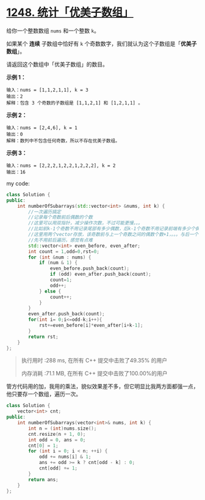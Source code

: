 # [1248. 统计「优美子数组」](https://leetcode-cn.com/problems/count-number-of-nice-subarrays/)

给你一个整数数组 `nums` 和一个整数 `k`。

如果某个 **连续** 子数组中恰好有 `k` 个奇数数字，我们就认为这个子数组是「**优美子数组**」。

请返回这个数组中「优美子数组」的数目。

 

**示例 1：**

```
输入：nums = [1,1,2,1,1], k = 3
输出：2
解释：包含 3 个奇数的子数组是 [1,1,2,1] 和 [1,2,1,1] 。
```

**示例 2：**

```
输入：nums = [2,4,6], k = 1
输出：0
解释：数列中不包含任何奇数，所以不存在优美子数组。
```

**示例 3：**

```
输入：nums = [2,2,2,1,2,2,1,2,2,2], k = 2
输出：16
```

my code:

```c++
class Solution {
public:
    int numberOfSubarrays(std::vector<int> &nums, int k) {
        //一次遍历搞定
        //记录每个奇数前后偶数的个数
        //这里可以用双指针，减少操作次数，不过可能更慢。。。
        //比如前k-1个奇数不用记录尾部有多少偶数，后k-1个奇数不用记录前端有多少个偶数。
        //这里用两个vector存放，该奇数前与上一个奇数之间的偶数个数+1，。。。与后一个。。。+1
        //先不用前后遍历，感觉有点难
        std::vector<int> even_before, even_after;
        int count = 1,odd=0,rst=0;
        for (int &num : nums) {
            if (num & 1) {
                even_before.push_back(count);
                if (odd) even_after.push_back(count);
                count=1;
                odd++;
            } else {
                count++;
            }
        }
        even_after.push_back(count);
        for(int i= 0;i<=odd-k;i++){
            rst+=even_before[i]*even_after[i+k-1];
        }
        return rst;
    }
};
```

> 执行用时 :288 ms, 在所有 C++ 提交中击败了49.35% 的用户
>
> 内存消耗 :71.1 MB, 在所有 C++ 提交中击败了100.00%的用户

管方代码用的加，我用的乘法，貌似效果差不多，但它明显比我两方面都强一点，他只要存一个数组，遍历一次。

```c++
class Solution {
    vector<int> cnt;
public:
    int numberOfSubarrays(vector<int>& nums, int k) {
        int n = (int)nums.size();
        cnt.resize(n + 1, 0);
        int odd = 0, ans = 0;
        cnt[0] = 1;
        for (int i = 0; i < n; ++i) {
            odd += nums[i] & 1;
            ans += odd >= k ? cnt[odd - k] : 0;
            cnt[odd] += 1;
        }
        return ans;
    }
};
```


